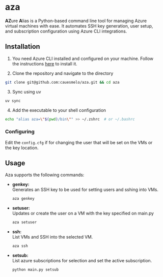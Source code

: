 # aza

**AZ**ure **A**lias is a Python-based command line tool for managing Azure virtual machines with ease. It automates SSH key generation, user setup, and subscription configuration using Azure CLI integrations.

## Installation

1. You need Azure CLI installed and configured on your machine. Follow the instructions [here](https://docs.microsoft.com/en-us/cli/azure/install-azure-cli) to install it.

2. Clone the repository and navigate to the directory

```bash
git clone git@github.com:cauesmelo/aza.git && cd aza
```

3. Sync using uv

```bash
uv sync
```

4. Add the executable to your shell configuration

```bash
echo "alias aza=\"$(pwd)/bin\"" >> ~/.zshrc  # or ~/.bashrc
```

### Configuring

Edit the `config.cfg` if for changing the user that will be set on the VMs or the key location.

## Usage

Aza supports the following commands:

- **genkey:**  
  Generates an SSH key to be used for setting users and sshing into VMs.

  ```bash
  aza genkey
  ```

- **setuser:**  
  Updates or create the user on a VM with the key specified on main.py

  ```bash
  aza setuser
  ```

- **ssh:**  
  List VMs and SSH into the selected VM.

  ```bash
  aza ssh
  ```

- **setsub:**  
  List azure subscriptions for selection and set the active subscription.
  ```bash
  python main.py setsub
  ```
